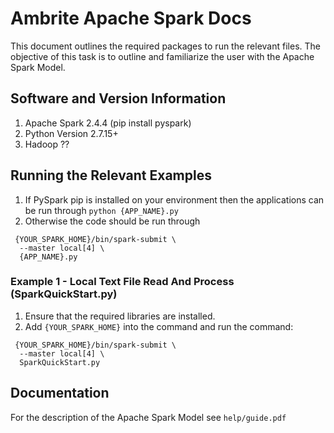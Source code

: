 # Ambrite Apache Spark Docs
This document outlines the required packages to run the relevant files. The objective of this task is to outline and familiarize the user with the Apache Spark Model.

## Software and Version Information
1. Apache Spark 2.4.4 (pip install pyspark)
2. Python Version 2.7.15+
3. Hadoop ??

## Running the Relevant Examples
1. If PySpark pip is installed on your environment then the applications can be run through `python {APP_NAME}.py`
2. Otherwise the code should be run through 
```
 {YOUR_SPARK_HOME}/bin/spark-submit \
  --master local[4] \
  {APP_NAME}.py
```

### Example 1 - Local Text File Read And Process (SparkQuickStart.py)
1. Ensure that the required libraries are installed.
2. Add `{YOUR_SPARK_HOME}` into the command and run the command:
```
 {YOUR_SPARK_HOME}/bin/spark-submit \
  --master local[4] \
  SparkQuickStart.py
```

## Documentation
For the description of the Apache Spark Model see
`help/guide.pdf`
